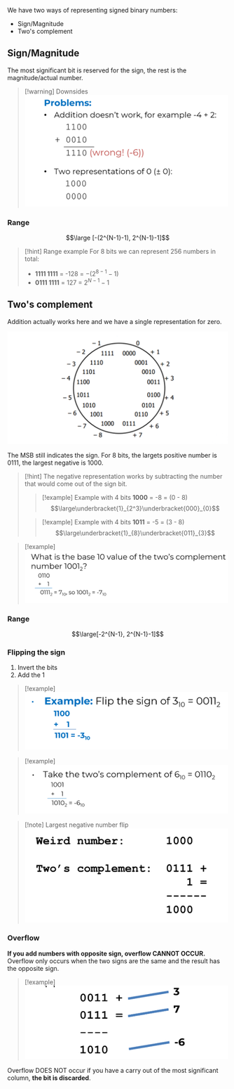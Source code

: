 We have two ways of representing signed binary numbers:
- Sign/Magnitude
- Two's complement

## Sign/Magnitude

The most significant bit is reserved for the sign, the rest is the magnitude/actual number.

> [!warning] Downsides
> ![](../z_images/Pasted%20image%2020250205103608.png)

### Range

$$\large [-(2^{N-1}-1), 2^{N-1}-1]$$
> [!hint] Range example
> For 8 bits we can represent 256 numbers in total:
> - **1111 1111** = -128 = $-(2^{8 - 1} - 1)$
> - **0111 1111** = 127 = $2^{N-1}-1$


## Two's complement

Addition actually works here and we have a single representation for zero.

![](../z_images/Pasted%20image%2020250205103851.png)


The MSB still indicates the sign. For 8 bits, the largets positive number is 0111, the largest negative is 1000.

> [!hint]
> The negative representation works by subtracting the number that would come out of the sign bit.
> 
> > [!example] Example with 4 bits
> > **1000** = -8 = (0 - 8)
> > $$\large\underbracket{1}_{2^3}\underbracket{000}_{0}$$
>  
> > [!example] Example with 4 bits
> **1011** = -5 = (3 - 8)
> > $$\large\underbracket{1}_{8}\underbracket{011}_{3}$$

> [!example]
> ![](../z_images/Pasted%20image%2020250205105311.png)


### Range

$$\large[-2^{N-1}, 2^{N-1}-1]$$

### Flipping the sign

1. Invert the bits
2. Add the 1

> [!example]
> ![](../z_images/Pasted%20image%2020250205105209.png)

> [!example]
> ![](../z_images/Pasted%20image%2020250205105239.png)

> [!note] Largest negative number flip
> ![](../z_images/Pasted%20image%2020250205105746.png)

### Overflow

**If you add numbers with opposite sign, overflow CANNOT OCCUR.**
Overflow only occurs when the two signs are the same and the result has the opposite sign.

> [!example]
> ![](../z_images/Pasted%20image%2020250205105711.png)


Overflow DOES NOT occur if you have a carry out of the most significant column, **the bit is discarded**.
